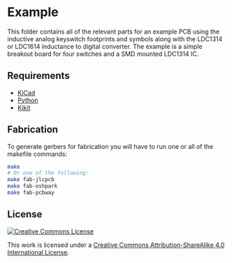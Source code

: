 # Example

This folder contains all of the relevant parts for an example PCB using the
inductive analog keyswitch footprints and symbols along with the LDC1314 or
LDC1614 inductance to digital converter. The example is a simple breakout board
for four switches and a SMD mounted LDC1314 IC.

## Requirements

- [KiCad](https://www.kicad.org/)
- [Python](https://www.python.org/)
- [Kikit](https://github.com/yaqwsx/KiKit)

## Fabrication

To generate gerbers for fabrication you will have to run one or all of the
makefile commands:

```sh
make
# Or one of the following:
make fab-jlcpcb
make fab-oshpark
make fab-pcbway
```

## License

[![Creative Commons License](https://i.creativecommons.org/l/by-sa/4.0/88x31.png)](http://creativecommons.org/licenses/by-sa/4.0/)

This work is licensed under a
[Creative Commons Attribution-ShareAlike 4.0 International License](http://creativecommons.org/licenses/by-sa/4.0/).
